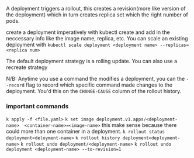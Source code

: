 A deployment triggers a rollout, this creates a revision(more like version of the deployment) which in turn creates replica set which the right number of pods. 

create a deployment imperatively with kubectl create and add in the neccessary info like the image name, replica, etc. You can scale an existing deployment with `kubectl scale deployment <deployment name> --replicas=<replica num>`

The default deployment strategy is a rolling update. You can also use a recreate strategy 

N/B: Anytime you use a command the modifies a deployment, you can the `--record` flag to record which specific command made changes to the deployment. You'd this on the `CHANGE-CAUSE` column of the rollout history. 

### important commands

`k apply -f <file.yaml>`
`k set image deployment.v1.apps/<deployment-name>  <container-name>=<image-name>` this make sense because there could more than one container in a deployment.
`k rollout status deployment<deloyment-name>`
`k rollout history deployment<deployment-name>`
`k rollout undo deployment/<deployment-name>`
`k rollout undo deployment <deployment-name> --to-revision=1`
